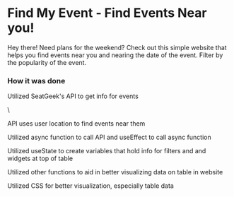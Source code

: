<h1>Find My Event - Find Events Near you!</h1>
<p>Hey there! Need plans for the weekend? Check out this simple website that helps you find events near you and nearing the date of the event. Filter by the popularity of the event.</p>


<h3>How it was done</h3>
<p>Utilized SeatGeek's API to get info for events</p>\
<p> API uses user location to find events near them </p>
<p>Utilized async function to call API and useEffect to call async function</p>
<p>Utilized useState to create variables that hold info for filters and and widgets at top of table</p>
<p>Utilized other functions to aid in better visualizing data on table in website</p>
<p>Utilized CSS for better visualization, especially table data</p>
<p></p>

